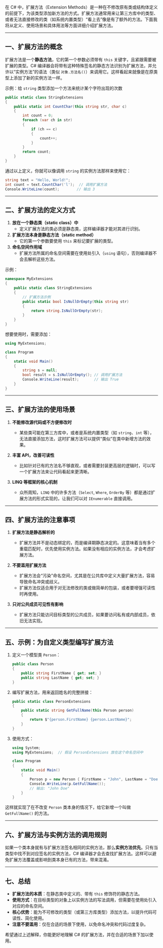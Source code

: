 在 C# 中，扩展方法（Extension Methods）是一种在不修改原有类或结构体定义的前提下，为该类型添加新方法的方式。扩展方法通常用来让第三方库中的类型、或者无法直接修改的类（如系统内置类型）“看上去”像是有了额外的方法。下面我将从定义、使用场景和具体用法等方面详细介绍扩展方法。

---

## 一、扩展方法的概念

扩展方法是一个**静态方法**，它的第一个参数必须带有 `this` 关键字，且紧跟需要被扩展的类型。C# 编译器会将带有这种特殊签名的静态方法识别为扩展方法，并允许以“实例方法”的语法（类似 `对象.方法名()`）来调用它。这样看起来就像是在原类型上添加了新的实例方法一样。

示例：给 `string` 类型添加一个方法来统计某个字符出现的次数

```csharp
public static class StringExtensions
{
    public static int CountChar(this string str, char c)
    {
        int count = 0;
        foreach (var ch in str)
        {
            if (ch == c)
            {
                count++;
            }
        }
        return count;
    }
}
```

通过以上定义，你就可以像调用 `string` 的实例方法那样来使用它：

```csharp
string text = "Hello, World!";
int count = text.CountChar('l');  // 调用扩展方法
Console.WriteLine(count);        // 输出 3
```

---

## 二、扩展方法的定义方式

1. **放在一个静态类（static class）中**
    - 定义扩展方法的类必须是静态类，这样编译器才能对其进行识别。
2. **扩展方法本身是静态方法（static method）**
    - 它的第一个参数要使用 `this` 来标记要扩展的类型。
3. **命名空间作用域**
    - 扩展方法所属的命名空间需要在使用处引入（`using` 语句），否则编译器不会去解析这些方法。

示例：

```csharp
namespace MyExtensions
{
    public static class StringExtensions
    {
        // 扩展方法示例
        public static bool IsNullOrEmpty(this string str)
        {
            return string.IsNullOrEmpty(str);
        }
    }
}
```

想要使用时，需要添加：

```csharp
using MyExtensions;

class Program
{
    static void Main()
    {
        string s = null;
        bool result = s.IsNullOrEmpty(); // 调用扩展方法
        Console.WriteLine(result);       // 输出 True
    }
}
```

---

## 三、扩展方法的使用场景

1. **不能修改源代码或不方便修改时**
    
    - 某些类可能在第三方库中，或者是系统内置类型（如 `string`、`int` 等），无法直接添加方法，这时扩展方法可以提供“类似”在类中新增方法的效果。
2. **丰富 API，改善可读性**
    
    - 比如针对已有的方法名不够直观，或者需要封装更高层的逻辑时，可以写一个扩展方法来让代码看起来更清晰。
3. **LINQ 等框架的核心机制**
    
    - 众所周知，`LINQ` 中的许多方法（`Select`, `Where`, `OrderBy` 等）都是通过扩展方法的形式实现的，让我们可以对 `IEnumerable` 直接调用。

---

## 四、扩展方法的注意事项

1. **扩展方法是静态解析的**
    
    - 扩展方法并不是动态绑定的，而是编译期静态决定的。这意味着当有多个重载匹配时，优先使用实例方法。如果没有相应的实例方法，才会考虑扩展方法。
2. **不要滥用扩展方法**
    
    - 扩展方法会“污染”命名空间，尤其是在公共库中定义大量扩展方法，容易导致命名冲突或歧义。
    - 扩展方法仅适合用于对无法修改的类或做简单的包装，或者要增强可读性时再使用。
3. **只对公共成员可见性有影响**
    
    - 扩展方法只能访问目标类型的公共成员，如果要访问私有或内部成员，依旧无法实现。

---

## 五、示例：为自定义类型编写扩展方法

1. 定义一个模型类 `Person`：
    
    ```csharp
    public class Person
    {
        public string FirstName { get; set; }
        public string LastName { get; set; }
    }
    ```
    
2. 编写扩展方法，用来返回姓名的完整拼接：
    
    ```csharp
    public static class PersonExtensions
    {
        public static string GetFullName(this Person person)
        {
            return $"{person.FirstName} {person.LastName}";
        }
    }
    ```
    
3. 使用方式：
    
    ```csharp
    using System;
    using MyExtensions;  // 假设 PersonExtensions 放在这个命名空间中
    
    class Program
    {
        static void Main()
        {
            Person p = new Person { FirstName = "John", LastName = "Doe" };
            Console.WriteLine(p.GetFullName());  
            // 输出: "John Doe"
        }
    }
    ```
    

这样就实现了在不改变 `Person` 类本身的情况下，给它新增一个叫做 `GetFullName()` 的方法。

---

## 六、扩展方法与实例方法的调用规则

如果一个类本身就有与扩展方法签名相同的实例方法，那么**实例方法优先**。只有当类型中找不到对应签名的实例方法，C# 编译器才会去查找扩展方法。这样可以避免扩展方法覆盖或影响到类本身已有的方法，带来混淆。

---

## 七、总结

- **扩展方法的本质**：在静态类中定义的、带有 `this` 修饰符的静态方法。
- **使用方式**：在目标类型的对象上以实例方法的写法调用，但需要在使用处引入对应的命名空间。
- **核心优势**：能为不可修改的类型（或第三方库类型）添加方法，以提升代码可读性、简化使用。
- **注意不要滥用**：仅在合适的场景下使用，以免命名冲突和代码过度复杂。

希望通过上述解释，你能更好地理解 C# 的扩展方法，并在合适的场景下加以使用。